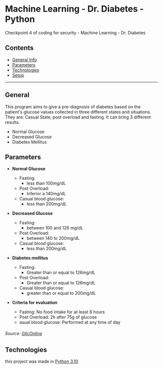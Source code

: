 # Machine Learning - Dr. Diabetes - Python #
Checkpoint 4 of coding for security - Machine Learning - Dr. Diabetes

## Contents
* [General Info](#general-info)
* [Parameters](#parameters)
* [Technologies](#technologies)
* [Setup](#setup)

- - - - - - - - - - - - - - - - - - -

## General
This program aims to give a pre-diagnosis of diabetes based on the patient's glucose values ​​collected in three different states and situations. They are: Casual State, post overload and fasting. 
It can bring 3 different results.
* Normal Glucose
* Decreased Glucose
* Diabetes Mellitus

## Parameters
* **Normal Glucose**
    - Fasting:
        - less than 100mg/dL
    - Post Overload: 
        - Inferior a 140mg/dL
    - Casual blood glucose:
        - less than 200mg/dL
* **Decreased Glucose**
    - Fasting:
        - between 100 and 126 mg/dL
    - Post Overload: 
        - between 140 to 200mg/dL
    - Casual blood glucose:
        - less than 200mg/dL
* **Diabetes mellitus**
    - Fasting:
        - Greater than or equal to 126mg/dL
    - Post Overload:
        - Greater than or equal to 126mg/dL
    - Casual blood glucose:
        - greater than or equal to 200mg/dL
        
* **Criteria for evaluation**
    - Fasting: No food intake for at least 8 hours
    - Post Overload: 2h after 75g of glucose
    - asual blood glucose: Performed at any time of day
###### Source: [GlicOnline](https://gliconline.net/tenho-diabetes/)

## Technologies
this project was made in [Python 3.10](https://www.python.org)
